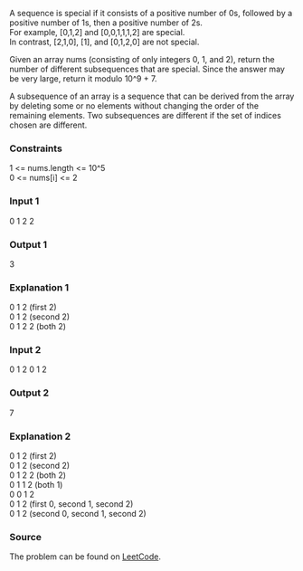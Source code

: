 A sequence is special if it consists of a positive number of 0s, followed by a positive number of 1s, then a positive number of 2s.  
For example, [0,1,2] and [0,0,1,1,1,2] are special.  
In contrast, [2,1,0], [1], and [0,1,2,0] are not special.  
  
Given an array nums (consisting of only integers 0, 1, and 2), return the number of different subsequences that are special. Since the answer may be very large, return it modulo 10^9 + 7.  
  
A subsequence of an array is a sequence that can be derived from the array by deleting some or no elements without changing the order of the remaining elements. Two subsequences are different if the set of indices chosen are different.  



### Constraints
1 <= nums.length <= 10^5  
0 <= nums[i] <= 2  

### Input 1
0 1 2 2  

### Output 1
3  

### Explanation 1
0 1 2 (first 2)  
0 1 2 (second 2)  
0 1 2 2 (both 2)  

### Input 2
0 1 2 0 1 2  

### Output 2
7  

### Explanation 2
0 1 2 (first 2)  
0 1 2 (second 2)  
0 1 2 2 (both 2)  
0 1 1 2 (both 1)  
0 0 1 2  
0 1 2 (first 0, second 1, second 2)  
0 1 2 (second 0, second 1, second 2)  

### Source
The problem can be found on [LeetCode](https://leetcode.com/problems/count-number-of-special-subsequences/).  